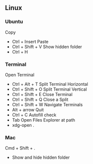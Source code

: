 ## Linux

### Ubuntu

Copy
- Ctrl + Insert
Paste
- Ctrl + Shift + V
Show hidden folder
- Ctrl + H

### Terminal

Open Terminal
- Ctrl + Alt + T
Split Terminal Horizontal
- Ctrl + Shift + O
Split Terminal Vertical
- Ctrl + Shift + E
Close Terminal
- Ctrl + Shift + Q
Close a Split
- Ctrl + Shift + W
Navigate Terminals
- Alt + arrow
Quit
- Ctrl + C
Autofill check
- Tab
Open Files Explorer at path
- xdg-open .
### Mac

Cmd + Shift + .
- Show and hide hidden folder